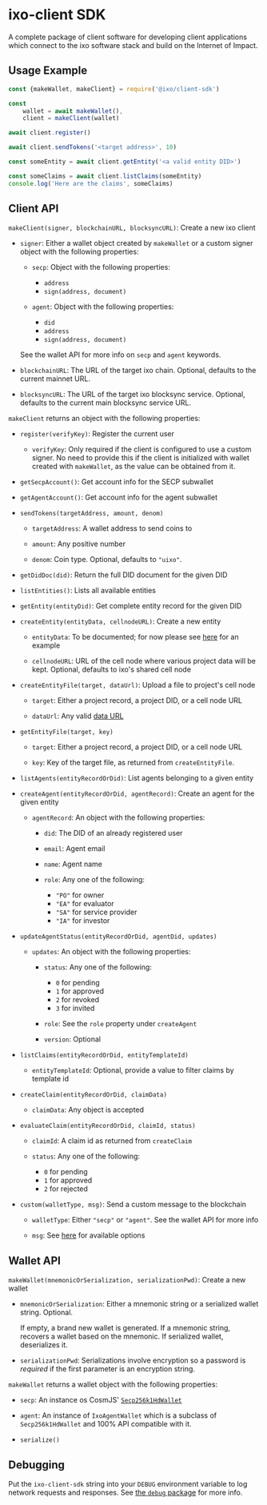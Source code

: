 # ixo-client SDK

A complete package of client software for developing client
applications which connect to the ixo software stack and build on
the Internet of Impact.


## Usage Example

```js
const {makeWallet, makeClient} = require('@ixo/client-sdk')

const
    wallet = await makeWallet(),
    client = makeClient(wallet)

await client.register()

await client.sendTokens('<target address>', 10)

const someEntity = await client.getEntity('<a valid entity DID>')

const someClaims = await client.listClaims(someEntity)
console.log('Here are the claims', someClaims)
```


## Client API

`makeClient(signer, blockchainURL, blocksyncURL)`: Create a new
ixo client

- `signer`: Either a wallet object created by `makeWallet` or a
  custom signer object with the following properties:

  - `secp`: Object with the following properties:

    - `address`
    - `sign(address, document)`

  - `agent`: Object with the following properties:

    - `did`
    - `address`
    - `sign(address, document)`

  See the wallet API for more info on `secp` and `agent` keywords.

- `blockchainURL`: The URL of the target ixo chain. Optional,
  defaults to the current mainnet URL.

- `blocksyncURL`: The URL of the target ixo blocksync service.
  Optional, defaults to the current main blocksync service URL.


`makeClient` returns an object with the following properties:

- `register(verifyKey)`: Register the current user

  - `verifyKey`: Only required if the client is configured to use
    a custom signer. No need to provide this if the client is
    initialized with wallet created with `makeWallet`, as the
    value can be obtained from it.

- `getSecpAccount()`: Get account info for the SECP subwallet

- `getAgentAccount()`: Get account info for the agent subwallet

- `sendTokens(targetAddress, amount, denom)`

  - `targetAddress`: A wallet address to send coins to

  - `amount`: Any positive number

  - `denom`: Coin type. Optional, defaults to `"uixo"`.

- `getDidDoc(did)`: Return the full DID document for the given DID

- `listEntities()`: Lists all available entities

- `getEntity(entityDid)`: Get complete entity record for the given
  DID

- `createEntity(entityData, cellnodeURL)`: Create a new entity

    - `entityData`: To be documented; for now please see
      [here](https://github.com/ixofoundation/ixo-apimodule/blob/master/src/common/dummyData.ts#L3-L207)
      for an example

    - `cellnodeURL`: URL of the cell node where various project
      data will be kept. Optional, defaults to ixo's shared cell
      node

- `createEntityFile(target, dataUrl)`: Upload a file to project's
  cell node

  - `target`: Either a project record, a project DID, or a cell
    node URL

  - `dataUrl`: Any valid [data URL](https://developer.mozilla.org/en-US/docs/Web/HTTP/Basics_of_HTTP/Data_URIs)

- `getEntityFile(target, key)`

  - `target`: Either a project record, a project DID, or a cell
    node URL

  - `key`: Key of the target file, as returned from
    `createEntityFile`.

- `listAgents(entityRecordOrDid)`: List agents belonging to a given entity

- `createAgent(entityRecordOrDid, agentRecord)`: Create an agent for the
  given entity

  - `agentRecord`: An object with the following properties:

    - `did`: The DID of an already registered user

    - `email`: Agent email

    - `name`: Agent name

    - `role`: Any one of the following:

      - `"PO"` for owner
      - `"EA"` for evaluator
      - `"SA"` for service provider
      - `"IA"` for investor

- `updateAgentStatus(entityRecordOrDid, agentDid, updates)`

  - `updates`: An object with the following properties:

    - `status`: Any one of the following:

      - `0` for pending
      - `1` for approved
      - `2` for revoked
      - `3` for invited

    - `role`: See the `role` property under `createAgent`

    - `version`: Optional

- `listClaims(entityRecordOrDid, entityTemplateId)`

  - `entityTemplateId`: Optional, provide a value to filter claims
    by template id

- `createClaim(entityRecordOrDid, claimData)`

  - `claimData`: Any object is accepted

- `evaluateClaim(entityRecordOrDid, claimId, status)`

  - `claimId`: A claim id as returned from `createClaim`

  - `status`: Any one of the following:

    - `0` for pending
    - `1` for approved
    - `2` for rejected

- `custom(walletType, msg)`: Send a custom message to the blockchain

  - `walletType`: Either `"secp"` or `"agent"`. See the wallet API
    for more info

  - `msg`: See
    [here](https://github.com/ixofoundation/ixo-client-sdk/blob/74725d861ac7cf73e8983ce3dc9d91868cd4ce62/messages.md)
    for available options


## Wallet API

`makeWallet(mnemonicOrSerialization, serializationPwd)`: Create a
new wallet

- `mnemonicOrSerialization`: Either a mnemonic string or a
  serialized wallet string. Optional.

  If empty, a brand new wallet is generated. If a mnemonic string,
  recovers a wallet based on the mnemonic. If serialized wallet,
  deserializes it.

- `serializationPwd`: Serializations involve encryption so a
  password is *required* if the first parameter is an encryption
  string.

`makeWallet` returns a wallet object with the following
properties:

- `secp`: An instance os CosmJS'
  [`Secp256k1HdWallet`](https://github.com/cosmos/cosmjs/tree/main/packages/launchpad#create-a-wallet)

- `agent`: An instance of `IxoAgentWallet` which is a subclass of
  `Secp256k1HdWallet` and 100% API compatible with it.

- `serialize()`


## Debugging

Put the `ixo-client-sdk` string into your `DEBUG` environment
variable to log network requests and responses. See [the `debug`
package](https://www.npmjs.com/package/debug) for more info.
